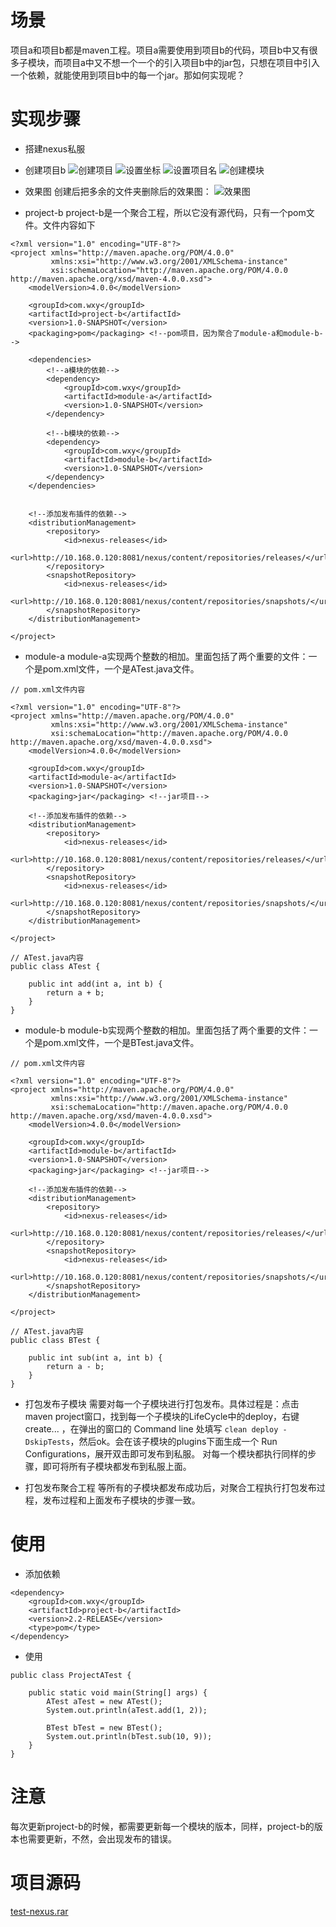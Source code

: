 
# 场景
项目a和项目b都是maven工程。项目a需要使用到项目b的代码，项目b中又有很多子模块，而项目a中又不想一个一个的引入项目b中的jar包，只想在项目中引入一个依赖，就能使用到项目b中的每一个jar。那如何实现呢？

# 实现步骤
- 搭建nexus私服
- 创建项目b
![创建项目](https://github.com/zeanzai/Java-Linux/blob/master/image/nexus-deploy-jar/01.png)
![设置坐标](https://github.com/zeanzai/Java-Linux/blob/master/image/nexus-deploy-jar/02.png)
![设置项目名](https://github.com/zeanzai/Java-Linux/blob/master/image/nexus-deploy-jar/03.png)
![创建模块](https://github.com/zeanzai/Java-Linux/blob/master/image/nexus-deploy-jar/04.png)

- 效果图
创建后把多余的文件夹删除后的效果图：
![效果图](https://github.com/zeanzai/Java-Linux/blob/master/image/nexus-deploy-jar/05.png)

- project-b
project-b是一个聚合工程，所以它没有源代码，只有一个pom文件。文件内容如下
```
<?xml version="1.0" encoding="UTF-8"?>
<project xmlns="http://maven.apache.org/POM/4.0.0"
         xmlns:xsi="http://www.w3.org/2001/XMLSchema-instance"
         xsi:schemaLocation="http://maven.apache.org/POM/4.0.0 http://maven.apache.org/xsd/maven-4.0.0.xsd">
    <modelVersion>4.0.0</modelVersion>

    <groupId>com.wxy</groupId>
    <artifactId>project-b</artifactId>
    <version>1.0-SNAPSHOT</version>
    <packaging>pom</packaging> <!--pom项目，因为聚合了module-a和module-b-->

    <dependencies>
        <!--a模块的依赖-->
        <dependency>
            <groupId>com.wxy</groupId>
            <artifactId>module-a</artifactId>
            <version>1.0-SNAPSHOT</version>
        </dependency>

        <!--b模块的依赖-->
        <dependency>
            <groupId>com.wxy</groupId>
            <artifactId>module-b</artifactId>
            <version>1.0-SNAPSHOT</version>
        </dependency>
    </dependencies>


    <!--添加发布插件的依赖-->
    <distributionManagement>
        <repository>
            <id>nexus-releases</id>
            <url>http://10.168.0.120:8081/nexus/content/repositories/releases/</url>
        </repository>
        <snapshotRepository>
            <id>nexus-releases</id>
            <url>http://10.168.0.120:8081/nexus/content/repositories/snapshots/</url>
        </snapshotRepository>
    </distributionManagement>

</project>
```

- module-a
module-a实现两个整数的相加。里面包括了两个重要的文件：一个是pom.xml文件，一个是ATest.java文件。
```
// pom.xml文件内容

<?xml version="1.0" encoding="UTF-8"?>
<project xmlns="http://maven.apache.org/POM/4.0.0"
         xmlns:xsi="http://www.w3.org/2001/XMLSchema-instance"
         xsi:schemaLocation="http://maven.apache.org/POM/4.0.0 http://maven.apache.org/xsd/maven-4.0.0.xsd">
    <modelVersion>4.0.0</modelVersion>

    <groupId>com.wxy</groupId>
    <artifactId>module-a</artifactId>
    <version>1.0-SNAPSHOT</version>
    <packaging>jar</packaging> <!--jar项目-->

    <!--添加发布插件的依赖-->
    <distributionManagement>
        <repository>
            <id>nexus-releases</id>
            <url>http://10.168.0.120:8081/nexus/content/repositories/releases/</url>
        </repository>
        <snapshotRepository>
            <id>nexus-releases</id>
            <url>http://10.168.0.120:8081/nexus/content/repositories/snapshots/</url>
        </snapshotRepository>
    </distributionManagement>

</project>
```
```
// ATest.java内容
public class ATest {

    public int add(int a, int b) {
        return a + b;
    }
}
```

- module-b
module-b实现两个整数的相加。里面包括了两个重要的文件：一个是pom.xml文件，一个是BTest.java文件。
```
// pom.xml文件内容

<?xml version="1.0" encoding="UTF-8"?>
<project xmlns="http://maven.apache.org/POM/4.0.0"
         xmlns:xsi="http://www.w3.org/2001/XMLSchema-instance"
         xsi:schemaLocation="http://maven.apache.org/POM/4.0.0 http://maven.apache.org/xsd/maven-4.0.0.xsd">
    <modelVersion>4.0.0</modelVersion>

    <groupId>com.wxy</groupId>
    <artifactId>module-b</artifactId>
    <version>1.0-SNAPSHOT</version>
    <packaging>jar</packaging> <!--jar项目-->

    <!--添加发布插件的依赖-->
    <distributionManagement>
        <repository>
            <id>nexus-releases</id>
            <url>http://10.168.0.120:8081/nexus/content/repositories/releases/</url>
        </repository>
        <snapshotRepository>
            <id>nexus-releases</id>
            <url>http://10.168.0.120:8081/nexus/content/repositories/snapshots/</url>
        </snapshotRepository>
    </distributionManagement>

</project>
```
```
// ATest.java内容
public class BTest {

    public int sub(int a, int b) {
        return a - b;
    }
}
```

- 打包发布子模块
需要对每一个子模块进行打包发布。具体过程是：点击maven project窗口，找到每一个子模块的LifeCycle中的deploy，右键 create... ，在弹出的窗口的 Command line 处填写 `clean deploy -DskipTests`，然后ok。会在该子模块的plugins下面生成一个 Run Configurations，展开双击即可发布到私服。
对每一个模块都执行同样的步骤，即可将所有子模块都发布到私服上面。

- 打包发布聚合工程
等所有的子模块都发布成功后，对聚合工程执行打包发布过程，发布过程和上面发布子模块的步骤一致。

# 使用
- 添加依赖
```
<dependency>
    <groupId>com.wxy</groupId>
    <artifactId>project-b</artifactId>
    <version>2.2-RELEASE</version>
    <type>pom</type>
</dependency>
```

- 使用
```
public class ProjectATest {

    public static void main(String[] args) {
        ATest aTest = new ATest();
        System.out.println(aTest.add(1, 2));

        BTest bTest = new BTest();
        System.out.println(bTest.sub(10, 9));
    }
}
```

# 注意
每次更新project-b的时候，都需要更新每一个模块的版本，同样，project-b的版本也需要更新，不然，会出现发布的错误。

# 项目源码
[test-nexus.rar](https://github.com/zeanzai/Java-Linux/blob/master/test-nexus.rar)
